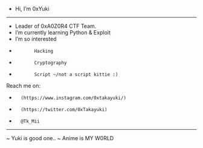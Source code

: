- Hi, I’m 0xYuki
- ----------------------------
- Leader of 0xA0Z0R4 CTF Team.
- I’m currently learning Python & Exploit
- I’m so interested
-            Hacking
-            Cryptography
-            Script ~/not a script kittie :) 
Reach me on:
-       (https://www.instagram.com/0xtakayuki/)
-       (https://twitter.com/0xTakayuki)
-       @Tk_Mii
-----------------------------
   ~ Yuki is good one.. ~
     Anime is MY W0RLD

<!---
0xTakayuki/0xTakayuki is a ✨ special ✨ repository because its `README.md` (this file) appears on your GitHub profile.
You can click the Preview link to take a look at your changes.
--->
